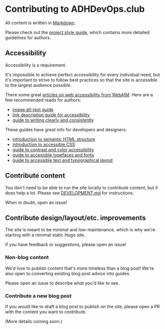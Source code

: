 # Contributing to ADHDevOps.club

All content is written in
[Markdown](https://www.markdownguide.org/basic-syntax/).

Please check out the [project style guide](/docs/STYLE_GUIDE.md),
which contains more detailed guidelines for authors.

## Accessibility

Accessibility is a requirement.

It's impossible to achieve perfect accessibility for every individual need,
but it's important to strive to follow best practices
so that the site is accessible to the largest audience possible.

There some great
[articles on web accessibility from WebAIM](https://webaim.org/articles/).
Here are a few recommended reads for authors:

- [image alt-text guide](https://webaim.org/techniques/alttext/)
- [link description guide for accessibility](https://webaim.org/techniques/hypertext/)
- [guide to writing clearly and consistently](https://webaim.org/techniques/writing/)

These guides have great info for developers and designers:

- [introduction to semantic HTML structure](https://webaim.org/techniques/semanticstructure/)
- [introduction to accessible CSS](https://webaim.org/techniques/css/)
- [guide to contrast and color accessibility](https://webaim.org/articles/contrast/)
- [guide to accessible typefaces and fonts](https://webaim.org/techniques/fonts/)
- [guide to accessible text and typographical layout](https://webaim.org/techniques/textlayout/)

## Contribute content

You don't need to be able to run the site locally to contribute content,
but it does help a lot.
Please see [DEVELOPMENT.md](/docs/DEVELOPMENT.md) for instructions.

When in doubt, open an issue!

## Contribute design/layout/etc. improvements

The site is meant to be minimal and low-maintenance,
which is why we're starting with a minimal static Hugo site.

If you have feedback or suggestions, please open an issue!

### Non-blog content

We'd love to publish content that's more timeless than a blog post!
We're also open to converting existing blog post advice into guides.

Please open an issue to describe what you'd like to see.

### Contribute a new blog post

If you would like to draft a blog post to publish on the site,
please open a PR with the content you want to contribute.

(More details coming soon.)
